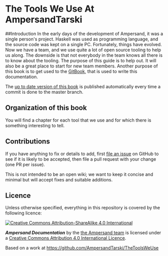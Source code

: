 # The Tools We Use At AmpersandTarski


##Introduction
In the early days of the development of Ampersand, it was a single person's project. Haskell was used as programming language, and the source code was kept on a single PC. Fortunately, things have evolved. Now we have a team, and we use quite a lot of open source tooling to help us along.
The downside is that not everybody in the team knows all there is to know about the tooling. The purpose of this guide is to help out. It will also be a great place to start for new team members. 
Another purpose of this book is to get used to the [GitBook](https://www.gitbook.com), that is used to write this documentation.

The [up to date version of this book](http://ampersandtarski.gitbooks.io/the-tools-we-use-for-ampersand/) is published automatically every time a commit is done to the master branch. 

## Organization of this book
You will find a chapter for each tool that we use and for which there is something interesting to tell.

## Contributions

If you have anything to fix or details to add, first [file an issue](http://github.com/AmpersandTarski/TheToolsWeUse/issues) on GitHub to see if it is likely to be accepted, then file a pull request with your change (one PR per issue).

This is not intended to be an open wiki; we want to keep it concise and minimal but will accept fixes and suitable additions.


## Licence

Unless otherwise specified, everything in this repository is covered by the following licence:

[![Creative Commons Attribution-ShareAlike 4.0 International](https://licensebuttons.net/l/by-sa/4.0/88x31.png)](http://creativecommons.org/licenses/by-sa/4.0/)

***Ampersand Documentation*** by the [the Ampersand team](http://tarski.nl/) is licensed under a [Creative Commons Attribution 4.0 International Licence](http://creativecommons.org/licenses/by-sa/4.0/).

Based on a work at https://github.com/AmpersandTarski/TheToolsWeUse